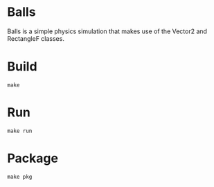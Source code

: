 # Balls
Balls is a simple physics simulation that makes use of the Vector2 and RectangleF classes.

# Build
~~~~
make
~~~~

# Run
~~~~
make run
~~~~

# Package
~~~~
make pkg
~~~~
